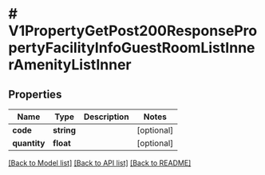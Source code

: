 # # V1PropertyGetPost200ResponsePropertyFacilityInfoGuestRoomListInnerAmenityListInner

## Properties

Name | Type | Description | Notes
------------ | ------------- | ------------- | -------------
**code** | **string** |  | [optional]
**quantity** | **float** |  | [optional]

[[Back to Model list]](../../README.md#models) [[Back to API list]](../../README.md#endpoints) [[Back to README]](../../README.md)
